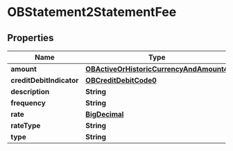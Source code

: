 
# OBStatement2StatementFee

## Properties
Name | Type | Description | Notes
------------ | ------------- | ------------- | -------------
**amount** | [**OBActiveOrHistoricCurrencyAndAmount4**](OBActiveOrHistoricCurrencyAndAmount4.md) |  | 
**creditDebitIndicator** | [**OBCreditDebitCode0**](OBCreditDebitCode0.md) |  | 
**description** | **String** |  |  [optional]
**frequency** | **String** |  |  [optional]
**rate** | [**BigDecimal**](BigDecimal.md) |  |  [optional]
**rateType** | **String** |  |  [optional]
**type** | **String** |  | 



